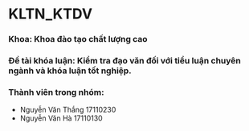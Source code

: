 # KLTN_KTDV
### Khoa: Khoa đào tạo chất lượng cao
### Đề tài khóa luận: Kiểm tra đạo văn đối với tiểu luận chuyên ngành và khóa luận tốt nghiệp.
### Thành viên trong nhóm:
+ Nguyễn Văn Thắng     17110230
+ Nguyễn Văn Hà        17110130
